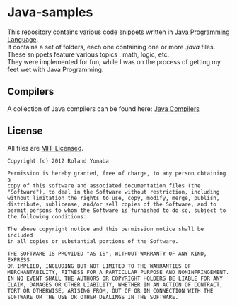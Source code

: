 Java-samples
============

This repository contains various code snippets written in [Java Programming Language](http://en.wikipedia.org/wiki/Java_%28programming_language%29).<br/>
It contains a set of folders, each one containing one or more *.java* files. These snippets feature various topics : math, logic, etc. <br/>
They were implemented for fun, while I was on the process of getting my feet wet with Java Programming.


## Compilers ##
A collection of Java compilers can be found here:
[Java Compilers](http://en.wikipedia.org/wiki/List_of_compilers#Java_compilers)

## License ##
All files are [MIT-Licensed](http://www.opensource.org/licenses/mit-license.php).

    Copyright (c) 2012 Roland Yonaba

    Permission is hereby granted, free of charge, to any person obtaining a
    copy of this software and associated documentation files (the
    "Software"), to deal in the Software without restriction, including
    without limitation the rights to use, copy, modify, merge, publish,
    distribute, sublicense, and/or sell copies of the Software, and to
    permit persons to whom the Software is furnished to do so, subject to
    the following conditions:

    The above copyright notice and this permission notice shall be included
    in all copies or substantial portions of the Software.

    THE SOFTWARE IS PROVIDED "AS IS", WITHOUT WARRANTY OF ANY KIND, EXPRESS
    OR IMPLIED, INCLUDING BUT NOT LIMITED TO THE WARRANTIES OF
    MERCHANTABILITY, FITNESS FOR A PARTICULAR PURPOSE AND NONINFRINGEMENT.
    IN NO EVENT SHALL THE AUTHORS OR COPYRIGHT HOLDERS BE LIABLE FOR ANY
    CLAIM, DAMAGES OR OTHER LIABILITY, WHETHER IN AN ACTION OF CONTRACT,
    TORT OR OTHERWISE, ARISING FROM, OUT OF OR IN CONNECTION WITH THE
    SOFTWARE OR THE USE OR OTHER DEALINGS IN THE SOFTWARE.
